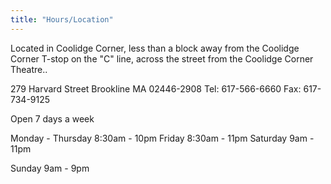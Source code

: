 ```yaml
---
title: "Hours/Location"
---
```

Located in Coolidge Corner, less than a block away from the Coolidge Corner T-stop on the "C" line, across the street from the Coolidge Corner Theatre..

279 Harvard Street
Brookline MA 02446-2908
Tel: 617-566-6660
Fax: 617-734-9125

Open 7 days a week

Monday - Thursday 8:30am - 10pm
Friday 8:30am - 11pm
Saturday 9am - 11pm

Sunday 9am - 9pm